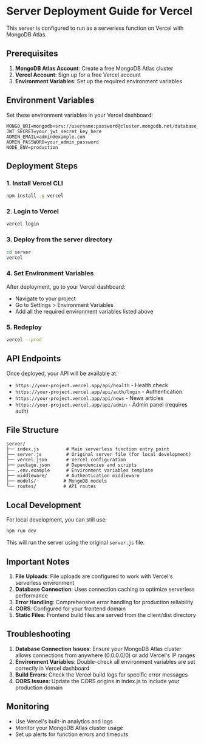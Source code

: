 # Server Deployment Guide for Vercel

This server is configured to run as a serverless function on Vercel with MongoDB Atlas.

## Prerequisites

1. **MongoDB Atlas Account**: Create a free MongoDB Atlas cluster
2. **Vercel Account**: Sign up for a free Vercel account
3. **Environment Variables**: Set up the required environment variables

## Environment Variables

Set these environment variables in your Vercel dashboard:

```
MONGO_URI=mongodb+srv://username:password@cluster.mongodb.net/database_name
JWT_SECRET=your_jwt_secret_key_here
ADMIN_EMAIL=admin@example.com
ADMIN_PASSWORD=your_admin_password
NODE_ENV=production
```

## Deployment Steps

### 1. Install Vercel CLI
```bash
npm install -g vercel
```

### 2. Login to Vercel
```bash
vercel login
```

### 3. Deploy from the server directory
```bash
cd server
vercel
```

### 4. Set Environment Variables
After deployment, go to your Vercel dashboard:
- Navigate to your project
- Go to Settings > Environment Variables
- Add all the required environment variables listed above

### 5. Redeploy
```bash
vercel --prod
```

## API Endpoints

Once deployed, your API will be available at:
- `https://your-project.vercel.app/api/health` - Health check
- `https://your-project.vercel.app/api/auth/login` - Authentication
- `https://your-project.vercel.app/api/news` - News articles
- `https://your-project.vercel.app/api/admin` - Admin panel (requires auth)

## File Structure

```
server/
├── index.js          # Main serverless function entry point
├── server.js         # Original server file (for local development)
├── vercel.json       # Vercel configuration
├── package.json      # Dependencies and scripts
├── .env.example      # Environment variables template
├── middleware/       # Authentication middleware
├── models/          # MongoDB models
└── routes/          # API routes
```

## Local Development

For local development, you can still use:
```bash
npm run dev
```

This will run the server using the original `server.js` file.

## Important Notes

1. **File Uploads**: File uploads are configured to work with Vercel's serverless environment
2. **Database Connection**: Uses connection caching to optimize serverless performance
3. **Error Handling**: Comprehensive error handling for production reliability
4. **CORS**: Configured for your frontend domain
5. **Static Files**: Frontend build files are served from the client/dist directory

## Troubleshooting

1. **Database Connection Issues**: Ensure your MongoDB Atlas cluster allows connections from anywhere (0.0.0.0/0) or add Vercel's IP ranges
2. **Environment Variables**: Double-check all environment variables are set correctly in Vercel dashboard
3. **Build Errors**: Check the Vercel build logs for specific error messages
4. **CORS Issues**: Update the CORS origins in index.js to include your production domain

## Monitoring

- Use Vercel's built-in analytics and logs
- Monitor your MongoDB Atlas cluster usage
- Set up alerts for function errors and timeouts